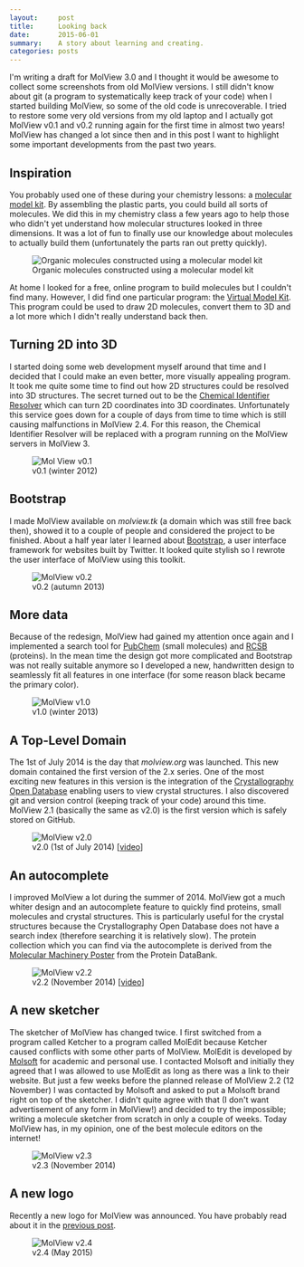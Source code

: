 ```yaml
---
layout:     post
title:      Looking back
date:       2015-06-01
summary:    A story about learning and creating.
categories: posts
---
```


I'm writing a draft for MolView 3.0 and I thought it would be awesome to collect
some screenshots from old MolView versions. I still didn't know about git (a
program to systematically keep track of your code) when I started building
MolView, so some of the old code is unrecoverable. I tried to restore some very
old versions from my old laptop and I actually got MolView v0.1 and v0.2 running
again for the first time in almost two years! MolView has changed a lot since
then and in this post I want to highlight some important developments from the
past two years.

Inspiration
-----------
You probably used one of these during your chemistry lessons: a [molecular model
kit]. By assembling the plastic parts, you could build all sorts of molecules.
We did this in my chemistry class a few years ago to help those who didn't yet
understand how molecular structures looked in three dimensions. It was a lot of
fun to finally use our knowledge about molecules to actually build them
(unfortunately the parts ran out pretty quickly).

<figure>
  <img src="/img/2015-05-30-organic-kit.png" alt="Organic molecules constructed using a molecular model kit">
  <figcaption>
    Organic molecules constructed using a molecular model kit
  </figcaption>
</figure>

At home I looked for a free, online program to build molecules but I couldn't
find many. However, I did find one particular program: the [Virtual Model Kit].
This program could be used to draw 2D molecules, convert them to 3D and a lot
more which I didn't really understand back then.

Turning 2D into 3D
------------------
I started doing some web development myself around that time and I decided that
I could make an even better, more visually appealing program. It took me quite
some time to find out how 2D structures could be resolved into 3D structures.
The secret turned out to be the [Chemical Identifier Resolver] which can turn 2D
coordinates into 3D coordinates. Unfortunately this service goes down for a
couple of days from time to time which is still causing malfunctions in MolView
2.4. For this reason, the Chemical Identifier Resolver will be replaced with a
program running on the MolView servers in MolView 3.

<figure>
  <img class="backdrop" src="/img/history/molview-v0.1.png" alt="Mol View v0.1">
  <figcaption>
    v0.1 (winter 2012)
  </figcaption>
</figure>

Bootstrap
---------
I made MolView available on *molview.tk* (a domain which was still free back
then), showed it to a couple of people and considered the project to be
finished. About a half year later I learned about [Bootstrap], a user interface
framework for websites built by Twitter. It looked quite stylish so I rewrote
the user interface of MolView using this toolkit.

<figure>
  <img class="backdrop" src="/img/history/molview-v0.2.png" alt="MolView v0.2">
  <figcaption>
    v0.2 (autumn 2013)
  </figcaption>
</figure>

More data
---------
Because of the redesign, MolView had gained my attention once again and I
implemented a search tool for [PubChem] (small molecules) and [RCSB] (proteins).
In the mean time the design got more complicated and Bootstrap was not really
suitable anymore so I developed a new, handwritten design to seamlessly fit all
features in one interface (for some reason black became the primary color).

<figure>
  <img class="backdrop" src="/img/history/molview-v1.0.png" alt="MolView v1.0">
  <figcaption>
    v1.0 (winter 2013)
  </figcaption>
</figure>

A Top-Level Domain
------------------
The 1st of July 2014 is the day that *molview.org* was launched. This new domain
contained the first version of the 2.x series. One of the most exciting new
features in this version is the integration of the [Crystallography Open
Database] enabling users to view crystal structures. I also discovered git and
version control (keeping track of your code) around this time. MolView 2.1
(basically the same as v2.0) is the first version which is safely stored on
GitHub.

<figure>
  <img class="backdrop" src="/img/history/molview-v2.0.png" alt="MolView v2.0">
  <figcaption>
    v2.0 (1st of July 2014) [<a href="https://www.youtube.com/watch?v=NtQYwBrGZhU">video</a>]
  </figcaption>
</figure>

An autocomplete
---------------
I improved MolView a lot during the summer of 2014. MolView got a much whiter
design and an autocomplete feature to quickly find proteins, small molecules and
crystal structures. This is particularly useful for the crystal structures
because the Crystallography Open Database does not have a search index
(therefore searching it is relatively slow). The protein collection which you
can find via the autocomplete is derived from the [Molecular Machinery Poster]
from the Protein DataBank.

<figure>
  <img class="backdrop" src="/img/history/molview-v2.2.png" alt="MolView v2.2">
  <figcaption>
    v2.2 (November 2014) [<a href="https://www.youtube.com/watch?v=xDr9hn7cpLA">video</a>]
  </figcaption>
</figure>

A new sketcher
--------------
The sketcher of MolView has changed twice. I first switched from a program
called Ketcher to a program called MolEdit because Ketcher caused conflicts with
some other parts of MolView. MolEdit is developed by [Molsoft] for academic and
personal use. I contacted Molsoft and initially they agreed that I was allowed
to use MolEdit as long as there was a link to their website. But just a few
weeks before the planned release of MolView 2.2 (12 November) I was contacted by
Molsoft and asked to put a Molsoft brand right on top of the sketcher. I didn't
quite agree with that (I don't want advertisement of any form in MolView!) and
decided to try the impossible; writing a molecule sketcher from scratch in only
a couple of weeks. Today MolView has, in my opinion, one of the best molecule
editors on the internet!

<figure>
  <img class="backdrop" src="/img/history/molview-v2.3.png" alt="MolView v2.3">
  <figcaption>
    v2.3 (November 2014)
  </figcaption>
</figure>

A new logo
----------
Recently a new logo for MolView was announced. You have probably read about it
in the [previous post](http://blog.molview.org/posts/2015/05/23/a-new-logo/).

<figure>
  <img class="backdrop" src="/img/history/molview-v2.4.png" alt="MolView v2.4">
  <figcaption>
    v2.4 (May 2015)
  </figcaption>
</figure>

[molecular model kit]: http://www.molymod.com/
[Virtual Model Kit]: http://chemagic.com/JSmolVMK2.htm
[Chemical Identifier Resolver]: http://cactus.nci.nih.gov/chemical/structure
[Bootstrap]: http://getbootstrap.com/
[PubChem]: https://pubchem.ncbi.nlm.nih.gov/
[RCSB]: http://www.rcsb.org/
[Crystallography Open Database]: http://www.crystallography.net/
[Molecular Machinery Poster]: http://www.rcsb.org/pdb/static.do?p=general_information/news_publications/newsletters/2004q1/poster_available.html
[Molsoft]: http://www.molsoft.com/
